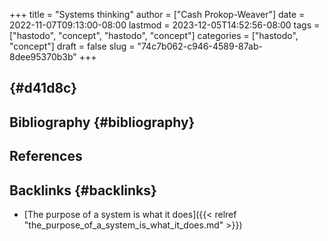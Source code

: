 +++
title = "Systems thinking"
author = ["Cash Prokop-Weaver"]
date = 2022-11-07T09:13:00-08:00
lastmod = 2023-12-05T14:52:56-08:00
tags = ["hastodo", "concept", "hastodo", "concept"]
categories = ["hastodo", "concept"]
draft = false
slug = "74c7b062-c946-4589-87ab-8dee95370b3b"
+++

##  {#d41d8c}


## Bibliography {#bibliography}

## References

<style>.csl-entry{text-indent: -1.5em; margin-left: 1.5em;}</style><div class="csl-bib-body">
</div>


## Backlinks {#backlinks}

-   [The purpose of a system is what it does]({{< relref "the_purpose_of_a_system_is_what_it_does.md" >}})
